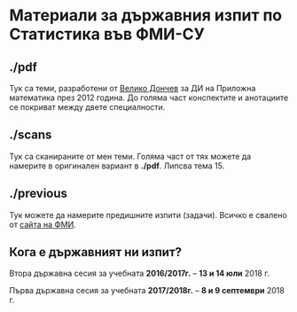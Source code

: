 # Материали за държавния изпит по Статистика във ФМИ-СУ

## ./pdf
Тук са теми, разработени от [Велико Дончев](https://www.fmi.uni-sofia.bg/bg/faculty/veliko-dinkov-donchev) за ДИ на Приложна математика през 2012 година. До голяма част конспектите и анотациите се покриват между двете специалности.

## ./scans
Тук са сканираните от мен теми. Голяма част от тях можете да намерите в оригинален вариант в **./pdf**. Липсва тема 15.

## ./previous
Тук можете да намерите предишните изпити (задачи). Всичко е свалено от [сайта на ФМИ](https://www.fmi.uni-sofia.bg/bg/node/7347).

## Кога е държавният ни изпит?
Втора държавна сесия за учебната **2016/2017г.** – **13 и 14 юли** 2018 г.

Първа държавна сесия за учебната **2017/2018г.** – **8 и 9 септември** 2018 г.
